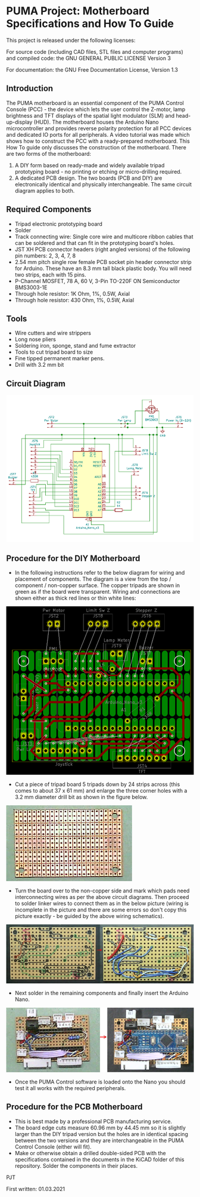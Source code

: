 PUMA Project: Motherboard Specifications and How To Guide
=========================================================

This project is released under the following licenses:

For source code (including CAD files, STL files and computer programs) and compiled code: the GNU GENERAL PUBLIC LICENSE Version 3

For documentation: the GNU Free Documentation License, Version 1.3

Introduction
------------
The PUMA motherboard is an essential component of the PUMA Control Console (PCC) - the device which lets the user control the Z-motor, lamp brightness and TFT displays of the spatial light modulator (SLM) and head-up-display (HUD).
The motherboard houses the Arduino Nano microcontroller and provides reverse polarity protection for all PCC devices and dedicated IO ports for all peripherals.
A video tutorial was made which shows how to construct the PCC with a ready-prepared motherboard. This How To guide only discusses the construction of the motherboard.
There are two forms of the motherboard:
 1. A DIY form based on ready-made and widely available tripad prototyping board - no printing or etching or micro-drilling required. 
 2. A dedicated PCB design.
The two boards (PCB and DIY) are electronically identical and physically interchangeable. The same circuit diagram applies to both.


Required Components
-------------------
* Tripad electronic prototyping board
* Solder
* Track connecting wire: Single core wire and multicore ribbon cables that can be soldered and that can fit in the prototyping board's holes.
* JST XH PCB connector headers (right angled versions) of the following pin numbers: 2, 3, 4, 7, 8
* 2.54 mm pitch single row female PCB socket pin header connector strip for Arduino. These have an 8.3 mm tall black plastic body. You will need two strips, each with 15 pins.
* P-Channel MOSFET, 78 A, 60 V, 3-Pin TO-220F ON Semiconductor BMS3003-1E
* Through hole resistor: 1K Ohm, 1%, 0.5W, Axial
* Through hole resistor: 430 Ohm, 1%, 0.5W, Axial

Tools
-----
* Wire cutters and wire strippers
* Long nose pliers
* Soldering iron, sponge, stand and fume extractor
* Tools to cut tripad board to size
* Fine tipped permanent marker pens.
* Drill with 3.2 mm bit

Circuit Diagram
---------------
![PUMA Motherboard Circuit](Images/MB_TP_Circuit.png)


Procedure for the DIY Motherboard
---------------------------------
* In the following instructions refer to the below diagram for wiring and placement of components. The diagram is a view from the top / component / non-copper surface. The copper tripads are shown in green as if the board were transparent. Wiring and connections are shown either as thick red lines or thin white lines:

![PUMA Motherboard Tripad Wiring](Images/MB_TP_Wiring.png)

* Cut a piece of tripad board 5 tripads down by 24 strips across (this comes to about 37 x 61 mm) and enlarge the three corner holes with a 3.2 mm diameter drill bit as shown in the figure below. 
 
![PUMA Motherboard Tripad Board](Images/MB_TP_Board.png)
 
* Turn the board over to the non-copper side and mark which pads need interconnecting wires as per the above circuit diagrams. Then proceed to solder linker wires to connect them as in the below picture (wiring is incomplete in the picture and there are some errors so don't copy this picture exactly - be guided by the above wiring schematics).

![PUMA Motherboard Tripad Link wires](Images/MB_TP_Wires.png)

* Next solder in the remaining components and finally insert the Arduino Nano.

![PUMA Motherboard Tripad Finishing](Images/MB_TP_Components.png)

* Once the PUMA Control software is loaded onto the Nano you should test it all works with the required peripherals.


Procedure for the PCB Motherboard
---------------------------------
* This is best made by a professional PCB manufacturing service.
* The board edge cuts measure 60.96 mm by 44.45 mm so it is slightly larger than the DIY tripad version but the holes are in identical spacing between the two versions and they are interchangeable in the PUMA Control Console (either will fit).
* Make or otherwise obtain a drilled double-sided PCB with the specifications contained in the documents in the KiCAD folder of this repository. Solder the components in their places.
 

PJT

First written: 01.03.2021 
